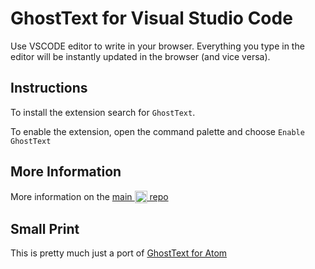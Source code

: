 # GhostText for Visual Studio Code
Use VSCODE editor to write in your browser. Everything you type in the editor will be instantly updated in the browser (and vice versa).

## Instructions

To install the extension search for `GhostText`.

To enable the extension, open the command palette and choose `Enable GhostText`

## More Information

More information on the [main <img alt="GhostText" src="https://raw.githubusercontent.com/GhostText/GhostText/master/promo/gt_banner.png" height="20px" valign="-5px"> repo](https://github.com/GhostText/GhostText)

## Small Print
This is pretty much just a port of [GhostText for Atom](https://github.com/GhostText/GhostText-for-Atom)
